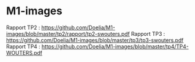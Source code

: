 # M1-images

Rapport TP2 : https://github.com/Doelia/M1-images/blob/master/tp2/rapport/tp2-swouters.pdf
Rapport TP3 : https://github.com/Doelia/M1-images/blob/master/tp3/tp3-swouters.pdf
Rapport TP4 : https://github.com/Doelia/M1-images/blob/master/tp4/TP4-WOUTERS.pdf
